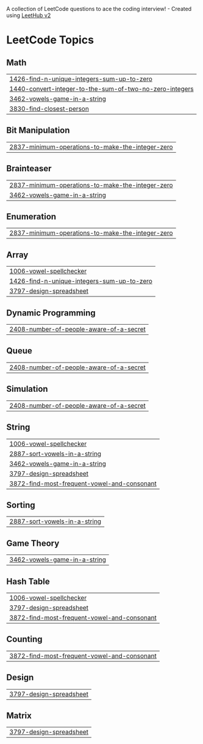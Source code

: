 A collection of LeetCode questions to ace the coding interview! - Created using [LeetHub v2](https://github.com/arunbhardwaj/LeetHub-2.0)
<!---LeetCode Topics Start-->
# LeetCode Topics
## Math
|  |
| ------- |
| [1426-find-n-unique-integers-sum-up-to-zero](https://github.com/Bindu7729/demo/tree/master/1426-find-n-unique-integers-sum-up-to-zero) |
| [1440-convert-integer-to-the-sum-of-two-no-zero-integers](https://github.com/Bindu7729/demo/tree/master/1440-convert-integer-to-the-sum-of-two-no-zero-integers) |
| [3462-vowels-game-in-a-string](https://github.com/Bindu7729/demo/tree/master/3462-vowels-game-in-a-string) |
| [3830-find-closest-person](https://github.com/Bindu7729/demo/tree/master/3830-find-closest-person) |
## Bit Manipulation
|  |
| ------- |
| [2837-minimum-operations-to-make-the-integer-zero](https://github.com/Bindu7729/demo/tree/master/2837-minimum-operations-to-make-the-integer-zero) |
## Brainteaser
|  |
| ------- |
| [2837-minimum-operations-to-make-the-integer-zero](https://github.com/Bindu7729/demo/tree/master/2837-minimum-operations-to-make-the-integer-zero) |
| [3462-vowels-game-in-a-string](https://github.com/Bindu7729/demo/tree/master/3462-vowels-game-in-a-string) |
## Enumeration
|  |
| ------- |
| [2837-minimum-operations-to-make-the-integer-zero](https://github.com/Bindu7729/demo/tree/master/2837-minimum-operations-to-make-the-integer-zero) |
## Array
|  |
| ------- |
| [1006-vowel-spellchecker](https://github.com/Bindu7729/demo/tree/master/1006-vowel-spellchecker) |
| [1426-find-n-unique-integers-sum-up-to-zero](https://github.com/Bindu7729/demo/tree/master/1426-find-n-unique-integers-sum-up-to-zero) |
| [3797-design-spreadsheet](https://github.com/Bindu7729/demo/tree/master/3797-design-spreadsheet) |
## Dynamic Programming
|  |
| ------- |
| [2408-number-of-people-aware-of-a-secret](https://github.com/Bindu7729/demo/tree/master/2408-number-of-people-aware-of-a-secret) |
## Queue
|  |
| ------- |
| [2408-number-of-people-aware-of-a-secret](https://github.com/Bindu7729/demo/tree/master/2408-number-of-people-aware-of-a-secret) |
## Simulation
|  |
| ------- |
| [2408-number-of-people-aware-of-a-secret](https://github.com/Bindu7729/demo/tree/master/2408-number-of-people-aware-of-a-secret) |
## String
|  |
| ------- |
| [1006-vowel-spellchecker](https://github.com/Bindu7729/demo/tree/master/1006-vowel-spellchecker) |
| [2887-sort-vowels-in-a-string](https://github.com/Bindu7729/demo/tree/master/2887-sort-vowels-in-a-string) |
| [3462-vowels-game-in-a-string](https://github.com/Bindu7729/demo/tree/master/3462-vowels-game-in-a-string) |
| [3797-design-spreadsheet](https://github.com/Bindu7729/demo/tree/master/3797-design-spreadsheet) |
| [3872-find-most-frequent-vowel-and-consonant](https://github.com/Bindu7729/demo/tree/master/3872-find-most-frequent-vowel-and-consonant) |
## Sorting
|  |
| ------- |
| [2887-sort-vowels-in-a-string](https://github.com/Bindu7729/demo/tree/master/2887-sort-vowels-in-a-string) |
## Game Theory
|  |
| ------- |
| [3462-vowels-game-in-a-string](https://github.com/Bindu7729/demo/tree/master/3462-vowels-game-in-a-string) |
## Hash Table
|  |
| ------- |
| [1006-vowel-spellchecker](https://github.com/Bindu7729/demo/tree/master/1006-vowel-spellchecker) |
| [3797-design-spreadsheet](https://github.com/Bindu7729/demo/tree/master/3797-design-spreadsheet) |
| [3872-find-most-frequent-vowel-and-consonant](https://github.com/Bindu7729/demo/tree/master/3872-find-most-frequent-vowel-and-consonant) |
## Counting
|  |
| ------- |
| [3872-find-most-frequent-vowel-and-consonant](https://github.com/Bindu7729/demo/tree/master/3872-find-most-frequent-vowel-and-consonant) |
## Design
|  |
| ------- |
| [3797-design-spreadsheet](https://github.com/Bindu7729/demo/tree/master/3797-design-spreadsheet) |
## Matrix
|  |
| ------- |
| [3797-design-spreadsheet](https://github.com/Bindu7729/demo/tree/master/3797-design-spreadsheet) |
<!---LeetCode Topics End-->